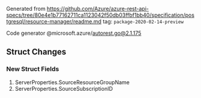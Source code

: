 Generated from https://github.com/Azure/azure-rest-api-specs/tree/80e4e1b77162711ca1123042f50db03ffbf1bb40/specification/postgresql/resource-manager/readme.md tag: `package-2020-02-14-preview`

Code generator @microsoft.azure/autorest.go@2.1.175


## Struct Changes

### New Struct Fields

1. ServerProperties.SourceResourceGroupName
1. ServerProperties.SourceSubscriptionID
